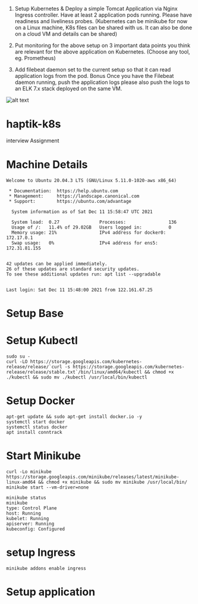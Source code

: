 1. Setup Kubernetes &amp; Deploy a simple Tomcat Application via Nginx Ingress controller.
Have at least 2 application pods running. Please have readiness and liveliness probes.
(Kubernetes can be minikube for now on a Linux machine, K8s files can be shared with
us. It can also be done on a cloud VM and details can be shared)

2. Put monitoring for the above setup on 3 important data points you think are relevant for
the above application on Kubernetes. (Choose any tool, eg. Prometheus)

3. Add filebeat daemon set to the current setup so that it can read application logs from the
pod.
Bonus
Once you have the Filebeat daemon running, push the application logs please also push
the logs to an ELK 7.x stack deployed on the same VM.

![alt text](https://github.com/[username]/[reponame]/blob/[branch]/image.jpg?raw=true)


# haptik-k8s
interview Assignment

# Machine Details

```
Welcome to Ubuntu 20.04.3 LTS (GNU/Linux 5.11.0-1020-aws x86_64)

 * Documentation:  https://help.ubuntu.com
 * Management:     https://landscape.canonical.com
 * Support:        https://ubuntu.com/advantage

  System information as of Sat Dec 11 15:58:47 UTC 2021

  System load:  0.27               Processes:                136
  Usage of /:   11.4% of 29.02GB   Users logged in:          0
  Memory usage: 21%                IPv4 address for docker0: 172.17.0.1
  Swap usage:   0%                 IPv4 address for ens5:    172.31.81.155


42 updates can be applied immediately.
26 of these updates are standard security updates.
To see these additional updates run: apt list --upgradable


Last login: Sat Dec 11 15:48:00 2021 from 122.161.67.25
```

# Setup Base


 # Setup Kubectl
```
sudo su -
curl -LO https://storage.googleapis.com/kubernetes-release/release/`curl -s https://storage.googleapis.com/kubernetes-release/release/stable.txt`/bin/linux/amd64/kubectl && chmod +x ./kubectl && sudo mv ./kubectl /usr/local/bin/kubectl
```

# Setup Docker

```
apt-get update && sudo apt-get install docker.io -y 
systemctl start docker 
systemctl status docker
apt install conntrack
```

# Start Minikube

```
curl -Lo minikube https://storage.googleapis.com/minikube/releases/latest/minikube-linux-amd64 && chmod +x minikube && sudo mv minikube /usr/local/bin/
minikube start --vm-driver=none
```

```
minikube status
minikube
type: Control Plane
host: Running
kubelet: Running
apiserver: Running
kubeconfig: Configured

```


# setup Ingress
```
minikube addons enable ingress
```


# Setup application 



